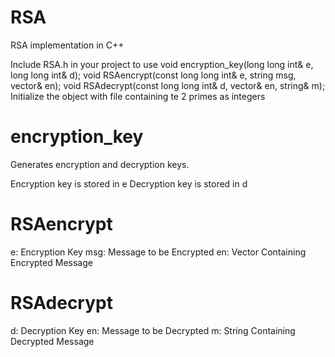 # RSA
RSA implementation in C++

Include RSA.h in your project to use 
	void encryption_key(long long int& e, long long int& d);
	void RSAencrypt(const long long int& e, string msg, vector<long long int>& en);
	void RSAdecrypt(const long long int& d, vector<long long int>& en, string& m);
Initialize the object with file containing te 2 primes as integers
  
# encryption_key
Generates encryption and decryption keys.

Encryption key is stored in e
Decryption key is stored in d

# RSAencrypt
e: Encryption Key
msg: Message to be Encrypted
en: Vector Containing Encrypted Message

# RSAdecrypt
d: Decryption Key
en: Message to be Decrypted
m: String Containing Decrypted Message
